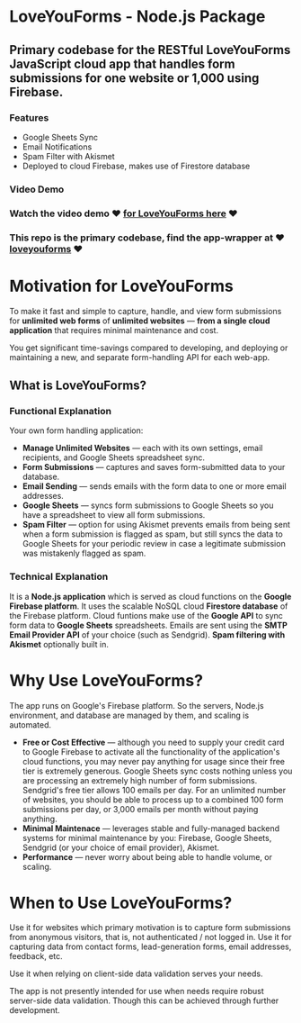 # LoveYouForms - Node.js Package

## Primary codebase for the RESTful LoveYouForms JavaScript cloud app that handles form submissions for one website or 1,000 using Firebase.

### Features
* Google Sheets Sync
* Email Notifications
* Spam Filter with Akismet
* Deployed to cloud Firebase, makes use of Firestore database

### Video Demo

### Watch the video demo ❤️ **<a href="https://player.vimeo.com/video/579210454">for LoveYouForms here</a>** ❤️

### This repo is the primary codebase, find the app-wrapper at ❤️ **<a href="https://github.com/LoveYouFyi/loveyouforms">loveyouforms</a>** ❤️ 

# Motivation for LoveYouForms

To make it fast and simple to capture, handle, and view form submissions for **unlimited web forms** of **unlimited websites** &mdash; **from a single cloud application** that requires minimal maintenance and cost.

You get significant time-savings compared to developing, and deploying or maintaining
a new, and separate form-handling API for each web-app.

## What is LoveYouForms?

### Functional Explanation

Your own form handling application:

* **Manage Unlimited Websites** &mdash; each with its own settings, email recipients, and Google Sheets spreadsheet sync.
* **Form Submissions** &mdash; captures and saves form-submitted data to your database.
* **Email Sending** &mdash; sends emails with the form data to one or more email addresses.
* **Google Sheets** &mdash; syncs form submissions to Google Sheets so you have a spreadsheet to view all form submissions.
* **Spam Filter** &mdash; option for using Akismet prevents emails from being sent when a form submission is flagged as spam, but still syncs the data to Google Sheets for your periodic review in case a legitimate submission was mistakenly flagged as spam.

### Technical Explanation

It is a **Node.js application** which is served as cloud functions on the **Google Firebase platform**. It uses the scalable NoSQL cloud **Firestore database** of the Firebase platform. Cloud funtions make use of the **Google API** to sync form data to **Google Sheets** spreadsheets. Emails are sent using the **SMTP Email Provider API** of your choice (such as Sendgrid). **Spam filtering with Akismet** optionally built in.

# Why Use LoveYouForms?

The app runs on Google's Firebase platform. So the servers, Node.js environment, and database are managed by them, and scaling is automated.

* **Free or Cost Effective** &mdash; although you need to supply your credit card to Google Firebase to activate all the functionality of the application's cloud functions, you may never pay anything for usage since their free tier is extremely generous. Google Sheets sync costs nothing unless you are processing an extremely high number of form submissions. Sendgrid's free tier allows 100 emails per day. For an unlimited number of websites, you should be able to process up to a combined 100 form submissions per day, or 3,000 emails per month without paying anything.
* **Minimal Maintenace** &mdash; leverages stable and fully-managed backend systems for minimal maintenance by you: Firebase, Google Sheets, Sendgrid (or your choice of email provider), Akismet.
* **Performance** &mdash; never worry about being able to handle volume, or scaling.


# When to Use LoveYouForms?

Use it for websites which primary motivation is to capture form submissions from anonymous visitors, that is, not authenticated / not logged in. Use it for capturing data from contact forms, lead-generation forms, email addresses, feedback, etc.

Use it when relying on client-side data validation serves your needs.

The app is not presently intended for use when needs require robust server-side data validation. Though this can be achieved through further development.
